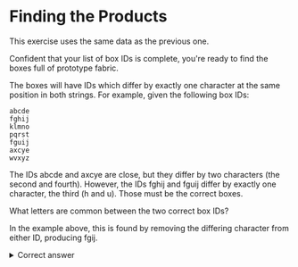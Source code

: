 # Finding the Products

This exercise uses the same data as the previous one.

Confident that your list of box IDs is complete, you're ready to find the boxes full of prototype fabric.

The boxes will have IDs which differ by exactly one character at the same position in both strings. For example, given the following box IDs:

```
abcde
fghij
klmno
pqrst
fguij
axcye
wvxyz
```

The IDs abcde and axcye are close, but they differ by two characters (the second and fourth). However, the IDs fghij and fguij differ by exactly one character, the third (h and u). Those must be the correct boxes.

What letters are common between the two correct box IDs?

In the example above, this is found by removing the differing character from either ID, producing fgij.

<details>
    <summary>Correct answer</summary>

Your algorithm is correct if it identifies `uwfmdjxyxlbgnrotcfpvswaqh`
</details>